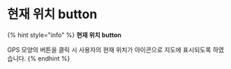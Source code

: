 # 현재 위치 button

{% hint style="info" %}
**현재 위치 button**

GPS 모양의 버튼을 클릭 시 사용자의 현재 위치가 아이콘으로 지도에 표시되도록 하였습니다.
{% endhint %}
